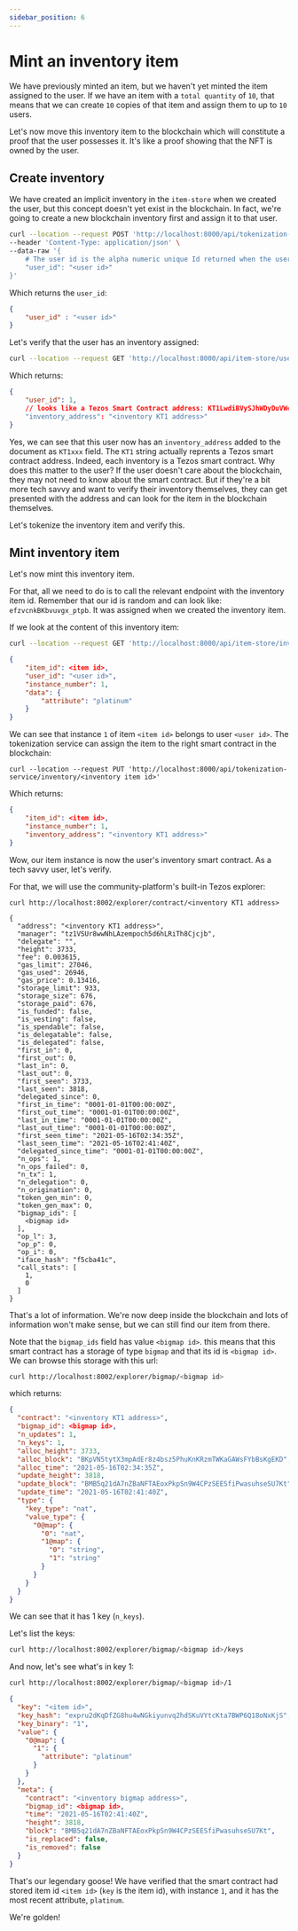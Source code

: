 ```yaml
---
sidebar_position: 6
---
```


# Mint an inventory item

We have previously minted an item, but we haven't yet minted the item assigned to the user.
If we have an item with a `total quantity` of `10`, that means that we can create `10` copies of that item and assign them to up to `10` users.

Let's now move this inventory item to the blockchain which will constitute a proof that the user possesses it. It's like a proof showing that the NFT is owned by the user.

## Create inventory

We have created an implicit inventory in the `item-store` when we created the user, but this concept doesn't yet exist in the blockchain.
In fact, we're going to create a new blockchain inventory first and assign it to that user.

```bash
curl --location --request POST 'http://localhost:8000/api/tokenization-service/inventory' \
--header 'Content-Type: application/json' \
--data-raw '{
    # The user id is the alpha numeric unique Id returned when the user was created. It looks like "GvzrcnkBKbvuvgx_4Nrt"
    "user_id": "<user id>"
}'
```

Which returns the `user_id`: 

```json
{
    "user_id" : "<user id>"
}
```

Let's verify that the user has an inventory assigned:

```bash
curl --location --request GET 'http://localhost:8000/api/item-store/user/<user id>'
```

Which returns:

```json
{
    "user_id": 1,
    // looks like a Tezos Smart Contract address: KT1LwdiBVySJhWDyDuVWcywcM2VS8qw6aQFj
    "inventory_address": "<inventory KT1 address>"
}
```

Yes, we can see that this user now has an `inventory_address` added to the document as `KT1xxx` field.
The `KT1` string actually reprents a Tezos smart contract address. Indeed, each inventory is a Tezos smart contract.
Why does this matter to the user? If the user doesn't care about the blockchain, they may not need to know about the smart contract.
But if they're a bit more tech savvy and want to verify their inventory themselves, they can get presented with the address and can look for the item in the blockchain themselves.

Let's tokenize the inventory item and verify this.

## Mint inventory item

Let's now mint this inventory item.

For that, all we need to do is to call the relevant endpoint with the inventory item id. Remember that our id is random and can look like: `efzvcnkBKbvuvgx_ptpb`.
It was assigned when we created the inventory item.

If we look at the content of this inventory item:

```bash
curl --location --request GET 'http://localhost:8000/api/item-store/inventory/<inventory item id>'
```

```json
{
    "item_id": <item id>,
    "user_id": "<user id>",
    "instance_number": 1,
    "data": {
        "attribute": "platinum"
    }
}
```

We can see that instance `1` of item `<item id>` belongs to user `<user id>`. The tokenization service can assign the item to the right smart contract in the blockchain:

```
curl --location --request PUT 'http://localhost:8000/api/tokenization-service/inventory/<inventory item id>'
```

Which returns:

```json
{
    "item_id": <item id>,
    "instance_number": 1,
    "inventory_address": "<inventory KT1 address>"
}
```

Wow, our item instance is now the user's inventory smart contract. As a tech savvy user, let's verify. 

For that, we will use the community-platform's built-in Tezos explorer:

```
curl http://localhost:8002/explorer/contract/<inventory KT1 address>
```

```
{
  "address": "<inventory KT1 address>",
  "manager": "tz1VSUr8wwNhLAzempoch5d6hLRiTh8Cjcjb",
  "delegate": "",
  "height": 3733,
  "fee": 0.003615,
  "gas_limit": 27046,
  "gas_used": 26946,
  "gas_price": 0.13416,
  "storage_limit": 933,
  "storage_size": 676,
  "storage_paid": 676,
  "is_funded": false,
  "is_vesting": false,
  "is_spendable": false,
  "is_delegatable": false,
  "is_delegated": false,
  "first_in": 0,
  "first_out": 0,
  "last_in": 0,
  "last_out": 0,
  "first_seen": 3733,
  "last_seen": 3818,
  "delegated_since": 0,
  "first_in_time": "0001-01-01T00:00:00Z",
  "first_out_time": "0001-01-01T00:00:00Z",
  "last_in_time": "0001-01-01T00:00:00Z",
  "last_out_time": "0001-01-01T00:00:00Z",
  "first_seen_time": "2021-05-16T02:34:35Z",
  "last_seen_time": "2021-05-16T02:41:40Z",
  "delegated_since_time": "0001-01-01T00:00:00Z",
  "n_ops": 1,
  "n_ops_failed": 0,
  "n_tx": 1,
  "n_delegation": 0,
  "n_origination": 0,
  "token_gen_min": 0,
  "token_gen_max": 0,
  "bigmap_ids": [
    <bigmap id>
  ],
  "op_l": 3,
  "op_p": 0,
  "op_i": 0,
  "iface_hash": "f5cba41c",
  "call_stats": [
    1,
    0
  ]
}
```

That's a lot of information. We're now deep inside the blockchain and lots of information won't make sense, but we can still find our item from there.

Note that the `bigmap_ids` field has value `<bigmap id>`.
this means that this smart contract has a storage of type `bigmap` and that its id is `<bigmap id>`. We can browse this storage with this url:

```bash
curl http://localhost:8002/explorer/bigmap/<bigmap id>
```

which returns:

```json
{
  "contract": "<inventory KT1 address>",
  "bigmap_id": <bigmap id>,
  "n_updates": 1,
  "n_keys": 1,
  "alloc_height": 3733,
  "alloc_block": "BKpVN5tytX3mpAdEr8z4bsz5PhuKnKRzmTWKaGAWsFYbBsKgEKD",
  "alloc_time": "2021-05-16T02:34:35Z",
  "update_height": 3818,
  "update_block": "BMB5q21dA7nZBaNFTAEoxPkpSn9W4CPzSEESfiPwasuhseSU7Kt",
  "update_time": "2021-05-16T02:41:40Z",
  "type": {
    "key_type": "nat",
    "value_type": {
      "0@map": {
        "0": "nat",
        "1@map": {
          "0": "string",
          "1": "string"
        }
      }
    }
  }
}
```

We can see that it has 1 key (`n_keys`).

Let's list the keys:

```bash
curl http://localhost:8002/explorer/bigmap/<bigmap id>/keys
```

And now, let's see what's in key 1:

```bash
curl http://localhost:8002/explorer/bigmap/<bigmap id>/1
```

```json
{
  "key": "<item id>",
  "key_hash": "expru2dKqDfZG8hu4wNGkiyunvq2hdSKuVYtcKta7BWP6Q18oNxKjS",
  "key_binary": "1",
  "value": {
    "0@map": {
      "1": {
        "attribute": "platinum"
      }
    }
  },
  "meta": {
    "contract": "<inventory bigmap address>",
    "bigmap_id": <bigmap id>,
    "time": "2021-05-16T02:41:40Z",
    "height": 3818,
    "block": "BMB5q21dA7nZBaNFTAEoxPkpSn9W4CPzSEESfiPwasuhseSU7Kt",
    "is_replaced": false,
    "is_removed": false
  }
}
```

That's our legendary goose! We have verified that the smart contract had stored item id `<item id>` (`key` is the item id), with instance `1`, and it has the most recent attribute, `platinum`.

We're golden!
